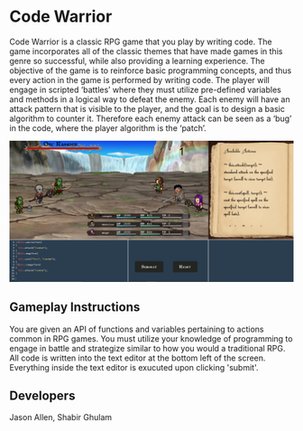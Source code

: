 # Code Warrior

 Code Warrior is a classic RPG game that you play by writing code. The game incorporates all of the classic themes that have made games in this genre so successful, while also providing a learning experience. The objective of the game is to reinforce basic programming concepts, and thus every action in the game is performed by writing code. The player will engage in scripted ‘battles’ where they must utilize pre-defined variables and methods in a logical way to defeat the enemy. Each enemy will have an attack pattern that is visible to the player, and the goal is to design a basic algorithm to counter it. Therefore each enemy attack can be seen as a ‘bug’ in the code, where the player algorithm is the ‘patch’. 

![Alt text](src/assets/screenshot/large.png?raw=true)

## Gameplay Instructions

You are given an API of functions and variables pertaining to actions common in RPG games.  You must utilize your knowledge of programming to engage in battle and strategize similar to how you would a traditional RPG.  All code is written into the text editor at the bottom left of the screen.  Everything inside the text editor is exucuted upon clicking 'submit'.

## Developers

Jason Allen, Shabir Ghulam